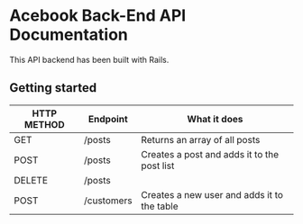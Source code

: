 # Acebook Back-End API Documentation

This API backend has been built with Rails. 

## Getting started

| HTTP METHOD | Endpoint | What it does                  |
|-------------|----------|-------------------------------|
| GET         | /posts   | Returns an array of all posts |
| POST        | /posts   | Creates a post and adds it to the post list |
| DELETE      | /posts   |                                             |
| POST        | /customers | Creates a new user and adds it to the table |
